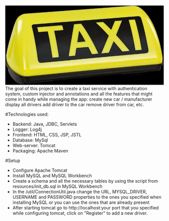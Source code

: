 ![img.png](img.png)
The goal of this project is to create a taxi service with authentication system, custom injector and annotations and all the features that might come in handy while managing the app:
create new car / manufacturer
display all drivers
add driver to the car
remove driver from car, etc.

#Technologies used:
* Backend: Java, JDBC, Servlets
* Logger: Log4j
* Frontend: HTML, CSS, JSP, JSTL
* Database: MySql
* Web-server: Tomcat
* Packaging: Apache Maven

#Setup
* Configure Apache Tomcat
* Install MySQL and MySQL Workbench
* Create a schema and all the necessary tables by using the script from resources/init_db.sql in MySQL Workbench
* In the /util/ConnectionUtil.java change the URL, MYSQL_DRIVER, USERNAME and PASSWORD properties to the ones you specified when installing MySQL or you can use the ones that are already present
* After starting tomcat go to http://localhost:your port that you specified while configuring tomcat, click on "Register" to add a new driver.